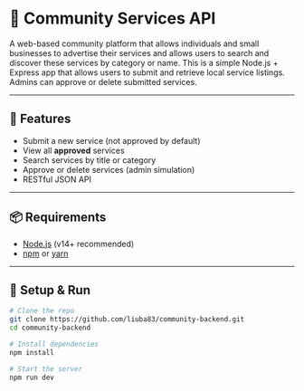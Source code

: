 # 🧹 Community Services API

A web-based community platform that allows individuals and small businesses to advertise their services and allows users to search and discover these services by category or name. This is a simple Node.js + Express app that allows users to submit and retrieve local service listings. Admins can approve or delete submitted services.

---

## 🚀 Features

- Submit a new service (not approved by default)
- View all **approved** services
- Search services by title or category
- Approve or delete services (admin simulation)
- RESTful JSON API

---

## 📦 Requirements

- [Node.js](https://nodejs.org/) (v14+ recommended)
- [npm](https://www.npmjs.com/) or [yarn](https://yarnpkg.com/)

---

## 📂 Setup & Run

```bash
# Clone the repo
git clone https://github.com/liuba83/community-backend.git
cd community-backend

# Install dependencies
npm install

# Start the server
npm run dev
